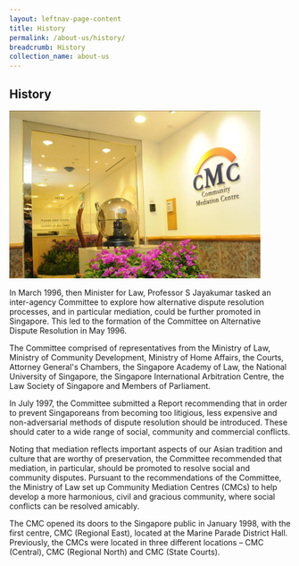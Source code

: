 ```yaml
---
layout: leftnav-page-content
title: History
permalink: /about-us/history/
breadcrumb: History
collection_name: about-us
---
```


History
---

<style>
  .image {
  width: 600px; 
  }
  image img {
  max-width: 100%;
  }
</style>
<div class="image"><img src="/images/1504161341121.png/"></div>

In March 1996, then Minister for Law, Professor S Jayakumar tasked an inter-agency Committee to explore how alternative dispute resolution processes, and in particular mediation, could be further promoted in Singapore. This led to the formation of the Committee on Alternative Dispute Resolution in May 1996.

The Committee comprised of representatives from the Ministry of Law, Ministry of Community Development, Ministry of Home Affairs, the Courts, Attorney General's Chambers, the Singapore Academy of Law, the National University of Singapore, the Singapore International Arbitration Centre, the Law Society of Singapore and Members of Parliament.

In July 1997, the Committee submitted a Report recommending that in order to prevent Singaporeans from becoming too litigious, less expensive and non-adversarial methods of dispute resolution should be introduced. These should cater to a wide range of social, community and commercial conflicts.

Noting that mediation reflects important aspects of our Asian tradition and culture that are worthy of preservation, the Committee recommended that mediation, in particular, should be promoted to resolve social and community disputes. Pursuant to the recommendations of the Committee, the Ministry of Law set up Community Mediation Centres (CMCs) to help develop a more harmonious, civil and gracious community, where social conflicts can be resolved amicably.

The CMC opened its doors to the Singapore public in January 1998, with the first centre, CMC (Regional East), located at the Marine Parade District Hall. Previously, the CMCs were located in three different locations – CMC (Central), CMC (Regional North) and CMC (State Courts).
